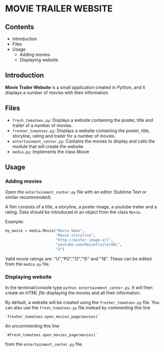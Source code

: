 # MOVIE TRAILER WEBSITE

## Contents

- Introduction
- Files
- Usage
	- Adding movies
	- Displaying website


## Introduction

**Movie Trailer Website** is a small application created in *Python*, and it displays a number of movies with their information.

## Files

- `fresh_tomatoes.py`: Displays a website containing the poster, title and trailer of a number of movies.
- `fresher_tomatoes.py`: Displays a website containing the poster, title, storyline, rating and trailer for a number of movies.
- `entertainment_center.py`: Contains the movies to display and calls the module that will create the website
- `media.py`: Implements the class Movie

## Usage

### Adding movies

Open the `entertainment_center.py` file with an editor (Sublime Text or similar recommended).

A film consists of a title, a storyline, a poster image, a youtube trailer and a rating. Data should be introduced in an object from the class `Movie`.

Example:

```python
my_movie = media.Movie("Movie Name",
					   "Movie storyline",
					   "http://poster.image.url",
					   "youtube.com/MovieTrailerURL",
					   "U")
```

Valid movie ratings are: "U","PG","12","15" and "18". These can be edited from the `media.py` file.


### Displaying website

In the terminal/console type `python entertainment_center.py`. It will then create an *HTML file* displaying the movies and all their information.

By default, a website will be created using the `fresher_tomatoes.py` file. You can also use the `fresh_tomatoes.py` file instead by commenting this line
	
	`fresher_tomatoes.open_movies_page(movies)`

An uncommenting this line

	`#fresh_tomatoes.open_movies_page(movies)`

from the `entertainment_center.py` file.
 


